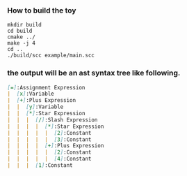 ### How to build the toy
```shell
mkdir build
cd build
cmake ../
make -j 4
cd ..
./build/scc example/main.scc
```

### the output will be an ast syntax tree like following.
```markdown
[=]:Assignment Expression
|  [x]:Variable
|  [+]:Plus Expression
|  |  [y]:Variable
|  |  [*]:Star Expression
|  |  |  [/]:Slash Expression
|  |  |  |  [*]:Star Expression
|  |  |  |  |  [2]:Constant
|  |  |  |  |  [3]:Constant
|  |  |  |  [+]:Plus Expression
|  |  |  |  |  [2]:Constant
|  |  |  |  |  [4]:Constant
|  |  |  [1]:Constant
```
